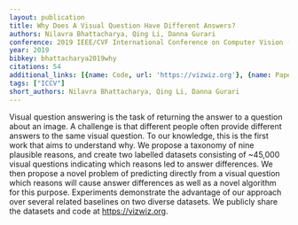 ```yaml
---
layout: publication
title: Why Does A Visual Question Have Different Answers?
authors: Nilavra Bhattacharya, Qing Li, Danna Gurari
conference: 2019 IEEE/CVF International Conference on Computer Vision (ICCV)
year: 2019
bibkey: bhattacharya2019why
citations: 54
additional_links: [{name: Code, url: 'https://vizwiz.org'}, {name: Paper, url: 'https://arxiv.org/abs/1908.04342'}]
tags: ["ICCV"]
short_authors: Nilavra Bhattacharya, Qing Li, Danna Gurari
---
```

Visual question answering is the task of returning the answer to a question
about an image. A challenge is that different people often provide different
answers to the same visual question. To our knowledge, this is the first work
that aims to understand why. We propose a taxonomy of nine plausible reasons,
and create two labelled datasets consisting of ~45,000 visual questions
indicating which reasons led to answer differences. We then propose a novel
problem of predicting directly from a visual question which reasons will cause
answer differences as well as a novel algorithm for this purpose. Experiments
demonstrate the advantage of our approach over several related baselines on two
diverse datasets. We publicly share the datasets and code at
https://vizwiz.org.